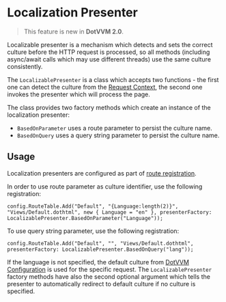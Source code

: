 # Localization Presenter

> This feature is new in **DotVVM 2.0**.

Localizable presenter is a mechanism which detects and sets the correct culture before the HTTP request is processed, so all methods (including async/await calls which may use different threads) use the same culture consistently.

The `LocalizablePresenter` is a class which accepts two functions - the first one can detect the culture from the [Request Context](/docs/tutorials/basics-request-context/{branch}), the second one invokes the presenter which will process the page.

The class provides two factory methods which create an instance of the localization presenter:

* `BasedOnParameter` uses a route parameter to persist the culture name.
* `BasedOnQuery` uses a query string parameter to persist the culture name.

## Usage

Localization presenters are configured as part of [route registration](/docs/tutorials/basics-routing/{branch}). 

In order to use route parameter as culture identifier, use the following registration:

```CSHARP
config.RouteTable.Add("Default", "{Language:length(2)}", "Views/Default.dothtml", new { Language = "en" }, presenterFactory: LocalizablePresenter.BasedOnParameter("Language"));
```

To use query string parameter, use the following registration:

```CSHARP
config.RouteTable.Add("Default", "", "Views/Default.dothtml", presenterFactory: LocalizablePresenter.BasedOnQuery("lang"));
```

If the language is not specified, the default culture from [DotVVM Configuration](/docs/tutorials/basics-globalization/{branch}) is used for the specific request.
The `LocalizablePresenter` factory methods have also the second optional argument which tells the presenter to automatically redirect to default culture if no culture is specified.

